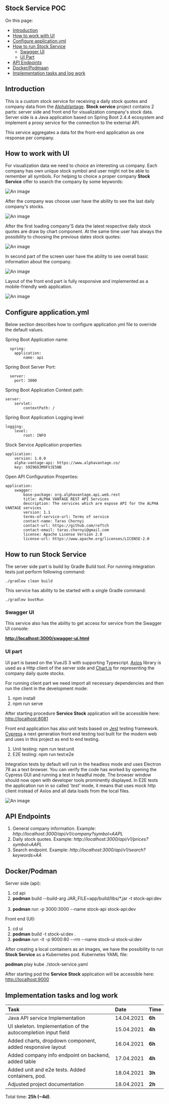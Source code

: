 ## Stock Service POC

On this page:

* <a href="#introduction">Introduction</a>
* <a href="#how-to-work-with-ui">How to work with UI</a>
* <a href="#configure-applicationyml">Configure application.yml</a>
* <a href="#how-to-run-stock-service">How to run Stock Service</a>
    * <a href="#swagger-ui">Swagger UI</a>
    * <a href="#ui-part">UI Part</a>
* <a href="#api-endpoints">API Endpoints</a>
* <a href="#dockerpodman">Docker/Podmaan</a>
* <a href="#implementation-tasks-and-log-work">Implementation tasks and log work</a>

## Introduction

This is a custom stock service for receiving a daily stock quotes and company data from the [AlphaVantage](https://www.alphavantage.co/). **Stock service** project contains 2 parts: server side and front end for visualization company's stock data. Server side is a Java application based on Spring Boot 2.4.4 ecosystem and implement a proxy service for the connection to the external API. 

This service aggregates a data fot the front-end application as one response per company. 

## How to work with UI

For visualization data we need to choice an interesting us company. Each company has own unique stock symbol and user might not be able to remember all symbols. For helping to choice a proper company **Stock Service** offer to search the company by some keywords:

![An image](images/input-field.png)


After the company was choose user have the ability to see the last daily company's stocks.

![An image](images/chart.png)

After the first loading company'S data the latest respective daily stock quotes are draw by chart component. At the same time user has always the possibility to choosing the previous dates stock quotes:

![An image](images/dropdown.png)


In second part of the screen user have the ability to see overall basic information about the company.  

![An image](images/table.png)

Layout of the front end part is fully responsive and implemented as a mobile-friendly web application.

![An image](images/iphone.png)

## Configure application.yml

Below section describes how to configure application.yml file to override the default values.

Spring Boot Application name:

```ỳaml
  spring:
    application:
        name: api
```

Spring Boot Server Port: 

```ỳaml
  server:
    port: 3000
```

Spring Boot Application Context path:

```ỳaml
server:
    servlet:
        contextPath: /
```

Spring Boot Application Logging level:

```ỳaml
logging:
    level:
        root: INFO
```

Stock Service Application properties:

```ỳaml
application:
    version: 1.0.0
    alpha-vantage-api: https://www.alphavantage.co/
    key: S9I96OJM9FVJE5NB
```

Open API Configuration Properties:

```ỳaml
application:
    swagger:
        base-package: org.alphavantage.api.web.rest
        title: ALPHA VANTAGE REST API Services
        description: The services which are expose API for the ALPHA VANTAGE services
        version: 1.1
        terms-of-service-url: Terms of service
        contact-name: Taras Chornyi
        contact-url: https://github.com/reftch
        contact-email: taras.chornyi@gmail.com
        license: Apache License Version 2.0
        license-url: https://www.apache.org/licenses/LICENSE-2.0
```


## How to run Stock Service

The server side part is build by Gradle Build tool. For running integration tests just perform following command:

    ./gradlew clean build

This service has ability to be started with a single Gradle command:

    ./gradlew bootRun



### Swagger UI

This service also has the ability to get access for service from the Swagger UI console:

[**http://localhost:3000/swagger-ui.html**](http://localhost:3000/swagger-ui.html)

### UI part

UI part is based on the VueJS 3 with supporting Typescript. [Axios](https://github.com/axios/axios) library is used as a Http client of the server side and [Chart.js](https://www.chartjs.org/) for representing the company daily quote stocks. 

For running client part we need import all necessary dependencies and then run the client in the development mode:

1. npm install
2. npm run serve

After starting procedure **Service Stock** application will be accessible here: [http://localhost:8081](http://localhost:8081)

Front end application has also unit tests based on [Jest](https://jestjs.io/) testing framework. [Cypress](https://www.cypress.io/) a next generation front end testing tool built for the modern web and uses in this project as end to end testing. 

1. Unit testing: npm run test:unit 
2. E2E testing: npm run test:e2e

Integration tests by default will run in the headless mode and uses Electron 78 as a text browser. You can verify the code has worked by opening the Cypress GUI and running a test in headful mode. The browser window should now open with developer tools prominently displayed. In E2E tests the application run in so called *'test'* mode, it means that uses mock http client instead of Axios and all data loads from the local files.  

![An image](images/e2e.png)

## API Endpoints

1. General company information. Example: *http://localhost:3000/api/v1/company?symbol=AAPL*
2. Daily stock quotes. Example: *http://localhost:3000/api/v1/prices?symbol=AAPL*
3. Search endpoint. Example: *http://localhost:3000/api/v1/search?keywords=AA*

## Docker/Podman
  
Server side (api):
1. cd api
2. **podman** build --build-arg JAR_FILE=app/build/libs/\*.jar -t stock-api:dev .
3. **podman** run -p 3000:3000 --name stock-api stock-api:dev

Front end (UI):
1. cd ui
2. **podman** build -t stock-ui:dev . 
3. **podman** run -it -p 9000:80 --rm --name stock-ui stock-ui:dev 

After creating a local containers as an images, we have the possibility to run **Stock Service** as a Kubernetes pod. Kubernetes YAML file:

**podman** play kube ./stock-service.yaml

After starting pod the **Service Stock** application will be accessible here: [http://localhost:9000](http://localhost:9000)

## Implementation tasks and log work

Task                              | Date                  | Time   
:-----                              | :----               | :-----          
Java API service Implementation   |  14.04.2021         |   **6h**
UI skeleton. Implementation of the autocompletion input field  | 15.04.2021  |  **4h**
Added charts, dropdown component, added responsive layout    |   16.04.2021 | **6h**
Added company info endpoint on backend, added table  |  17.04.2021 |  **4h**
Added unit and e2e tests. Added containers, pod.     |  18.04.2021  | **3h**  
Adjusted project documentation    | 18.04.2021          |   **2h**

Total time: **25h (~4d)**.
